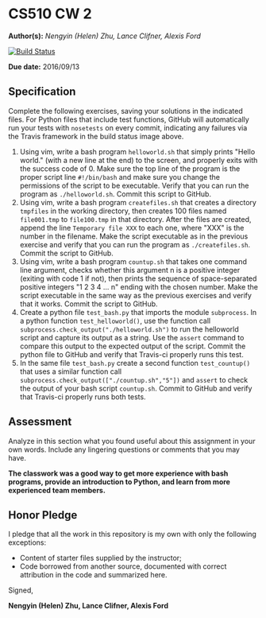 # CS510 CW 2

**Author(s):** _Nengyin (Helen) Zhu, Lance Clifner, Alexis Ford_

[![Build Status](https://travis-ci.org/chapman-cs510-2016f/cw-02-nv-shen.svg?branch=master)](https://travis-ci.org/chapman-cs510-2016f/cw-02-nv-shen)

**Due date:** 2016/09/13

## Specification

Complete the following exercises, saving your solutions in the indicated files. For Python files that include test functions, GitHub will automatically run your tests with ```nosetests``` on every commit, indicating any failures via the Travis framework in the build status image above.

1. Using vim, write a bash program ```helloworld.sh``` that simply prints "Hello world." (with a new line at the end) to the screen, and properly exits with the success code of 0. Make sure the top line of the program is the proper script line ```#!/bin/bash``` and make sure you change the permissions of the script to be executable. Verify that you can run the program as ```./helloworld.sh```. Commit this script to GitHub.
1. Using vim, write a bash program ```createfiles.sh``` that creates a directory ```tmpfiles``` in the working directory, then creates 100 files named ```file001.tmp``` to ```file100.tmp``` in that directory. After the files are created, append the line ```Temporary file XXX``` to each one, where "XXX" is the number in the filename. Make the script executable as in the previous exercise and verify that you can run the program as ```./createfiles.sh```. Commit the script to GitHub.
1. Using vim, write a bash program ```countup.sh``` that takes one command line argument, checks whether this argument n is a positive integer (exiting with code 1 if not), then prints the sequence of space-separated positive integers "1 2 3 4 ... n" ending with the chosen number. Make the script executable in the same way as the previous exercises and verify that it works. Commit the script to GitHub.
1. Create a python file ```test_bash.py``` that imports the module ```subprocess```. In a python function ```test_helloworld()```, use the function call ```subprocess.check_output("./helloworld.sh")``` to run the helloworld script and capture its output as a string. Use the ```assert``` command to compare this output to the expected output of the script. Commit the python file to GitHub and verify that Travis-ci properly runs this test.
1. In the same file ```test_bash.py``` create a second function ```test_countup()``` that uses a similar function call ```subprocess.check_output(["./countup.sh","5"])``` and ```assert``` to check the output of your bash script ```countup.sh```. Commit to GitHub and verify that Travis-ci properly runs both tests.

## Assessment

Analyze in this section what you found useful about this assignment in your own words. Include any lingering questions or comments that you may have.

**The classwork was a good way to get more experience with bash programs, provide an introduction to Python, and learn from more experienced team members.**

## Honor Pledge

I pledge that all the work in this repository is my own with only the following exceptions:

* Content of starter files supplied by the instructor;
* Code borrowed from another source, documented with correct attribution in the code and summarized here.

Signed,

**Nengyin (Helen) Zhu, Lance Clifner, Alexis Ford**
